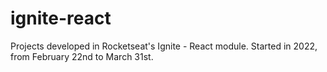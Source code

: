 # ignite-react
 Projects developed in Rocketseat's Ignite - React module. Started in 2022, from February 22nd to March 31st.
